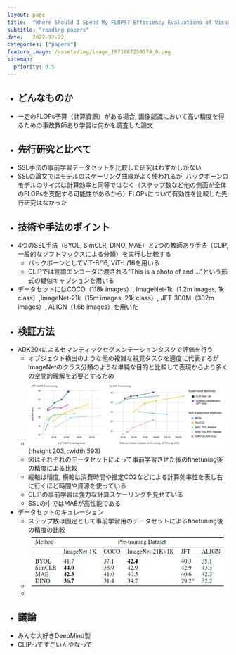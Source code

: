 ```yaml
---
layout: page
title:  "Where Should I Spend My FLOPS? Efficiency Evaluations of Visual Pre-training Methods"
subtitle: "reading papers"
date:   2022-12-22
categories: ["papers"]
feature_image: /assets/img/image_1671687259574_0.png
sitemap:
  priority: 0.5
---
```


    
- ## どんなものか  
- 一定のFLOPs予算（計算資源）がある場合, 画像認識において高い精度を得るための事故教師あり学習は何かを調査した論文  
<!--more-->
- ## 先行研究と比べて  
- SSL手法の事前学習データセットを比較した研究はわずかしかない  
- SSLの論文ではモデルのスケーリング曲線がよく使われるが, バックボーンのモデルのサイズは計算効率と同等ではなく（ステップ数など他の側面が全体のFLOPsを支配する可能性があるから）FLOPsについて有効性を比較した先行研究はなかった  
- ## 技術や手法のポイント  
- 4つのSSL手法（BYOL, SimCLR, DINO, MAE）と2つの教師あり手法（CLIP, 一般的なソフトマックスによる分類）を実行し比較する  
	- バックボーンとしてViT-B/16, ViT-L/16を用いる  
	- CLIPでは言語エンコーダに渡される"This is a photo of <label1> and <label2>..."という形式の疑似キャプションを用いる  
- データセットにはCOCO（118k images）, ImageNet-1k（1.2m images, 1k class）,ImageNet-21k（15m images, 21k class）, JFT-300M（302m images）, ALIGN（1.6b images）を用いた  
- ## 検証方法  
- ADK20kによるセマンティックセグメンテーションタスクで評価を行う  
	- オブジェクト検出のような他の複雑な視覚タスクを適度に代表するがImageNetのクラス分類のような単純な目的と比較して表現からより多くの空間的理解を必要とするため  
	- ![image.png](/assets/img/image_1671687259574_0.png){:height 203, :width 593}  
	- 図はそれぞれのデータセットによって事前学習させた後のfinetuning後の精度による比較  
	- 縦軸は精度, 横軸は消費時間や推定CO2などによる計算効率性を表し右に行くほど時間や資源を使っている  
	- CLIPの事前学習は強力な計算スケーリングを見せている  
	- SSLの中ではMAEが高性能である  
- データセットのキュレーション  
	- ステップ数は固定として事前学習用のデータセットによるfinetuning後の精度の比較  
	- ![image.png](/assets/img/image_1671688389635_0.png)  
	-  
- ## 議論
- みんな大好きDeepMind製
- CLIPってすごいんやなって